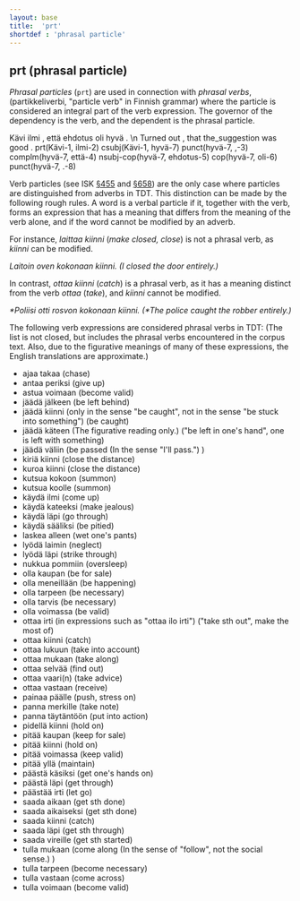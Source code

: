 ```yaml
---
layout: base
title:  'prt'
shortdef : 'phrasal particle'
---
```


## prt (phrasal particle)

*Phrasal particles* (`prt`) are used in connection with *phrasal verbs*, (partikkeliverbi, "particle verb" in Finnish grammar)  where the particle is considered an integral part of the verb expression. The governor of the dependency is the verb, and the dependent is the phrasal particle.


<!-- fname:prt.pdf -->
<div class="sd-parse">
Kävi ilmi , että ehdotus oli hyvä . \n Turned out , that the_suggestion was good .
prt(Kävi-1, ilmi-2)
csubj(Kävi-1, hyvä-7)
punct(hyvä-7, ,-3)
complm(hyvä-7, että-4)
nsubj-cop(hyvä-7, ehdotus-5)
cop(hyvä-7, oli-6)
punct(hyvä-7, .-8)
</div>


Verb particles (see ISK <a href="http://scripta.kotus.fi/visk/sisallys.php?p=455">§455</a> and <a href="http://scripta.kotus.fi/visk/sisallys.php?p=658">§658</a>) are the only case where particles are distinguished from adverbs in TDT. This distinction can be made by the following rough rules. A word is a verbal particle if it, together with the verb, forms an expression that has a meaning that differs from the meaning of the verb alone, and if the word cannot be modified by an adverb.

For instance, *laittaa kiinni* (*make closed, close*) is not a phrasal verb, as *kiinni* can be modified.

*Laitoin oven kokonaan kiinni. (I closed the door entirely.)*

In contrast, *ottaa kiinni* (*catch*) is a phrasal verb, as it has a meaning distinct from the verb *ottaa* (*take*), and *kiinni* cannot be modified.

*\*Poliisi otti rosvon kokonaan kiinni. (\*The police caught the robber entirely.)*

<!--details-->

The following verb expressions are considered phrasal verbs in TDT: (The list is not closed, but includes the phrasal verbs encountered in the corpus text. Also, due to the figurative meanings of many of these expressions, the English translations are approximate.)


+ ajaa takaa (chase)
+ antaa periksi (give up)
+ astua voimaan (become valid)
+ jäädä jälkeen (be left behind)
+ jäädä kiinni (only in the sense "be caught", not in the sense "be stuck into something")  (be caught)
+ jäädä käteen (The figurative reading only.)  ("be left in one's hand", one is left with something)
+ jäädä väliin (be passed (In the sense "I'll pass.") )
+ kiriä kiinni (close the distance)
+ kuroa kiinni (close the distance)
+ kutsua kokoon (summon)
+ kutsua koolle (summon)
+ käydä ilmi (come up)
+ käydä kateeksi (make jealous)
+ käydä läpi (go through)
+ käydä sääliksi (be pitied)
+ laskea alleen (wet one's pants)
+ lyödä laimin (neglect)
+ lyödä läpi (strike through)
+ nukkua pommiin (oversleep)
+ olla kaupan (be for sale)
+ olla meneillään (be happening)
+ olla tarpeen (be necessary)
+ olla tarvis (be necessary)
+ olla voimassa (be valid)
+ ottaa irti (in expressions such as "ottaa ilo irti")  ("take sth out", make the most of)
+ ottaa kiinni (catch)
+ ottaa lukuun (take into account)
+ ottaa mukaan (take along)
+ ottaa selvää (find out)
+ ottaa vaari(n) (take advice)
+ ottaa vastaan (receive)
+ painaa päälle (push, stress on)
+ panna merkille (take note)
+ panna täytäntöön (put into action)
+ pidellä kiinni (hold on)
+ pitää kaupan (keep for sale)
+ pitää kiinni (hold on)
+ pitää voimassa (keep valid)
+ pitää yllä (maintain)
+ päästä käsiksi (get one's hands on)
+ päästä läpi (get through)
+ päästää irti (let go)
+ saada aikaan (get sth done)
+ saada aikaiseksi (get sth done)
+ saada kiinni (catch)
+ saada läpi (get sth through)
+ saada vireille (get sth started)
+ tulla mukaan (come along (In the sense of "follow", not the social sense.) )
+ tulla tarpeen (become necessary)
+ tulla vastaan (come across)
+ tulla voimaan (become valid)


